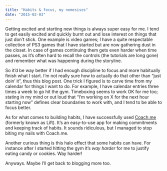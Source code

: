 ```yaml
---
title: "Habits & focus, my nemesises"
date: "2015-02-03"
---
```


Getting excited and starting new things is always super easy for me. I tend to get easily excited and quickly burnt out and lose interest on things that just don’t stick. One example is video games; I have a quite respectable collection of PS3 games that I have started but are now gathering dust in the closet. In case of games continuing them gets even harder when time passes, as it’s often hard to recall the controls (the tutorials are long gone) and remember what was happening during the storyline.

So it’d be way better if I had enough discipline to focus and more habitually finish what I start. I’m not really sure how to actually do that other than “just doin’ it”, thus this blog post. One trick I figured is to carve time from my calendar for things I want to do. For example, I have calendar entries three times a week to go hit the gym. Timeboxing seems to work OK for me too; stating in my mind or out loud that “I’m working on X for the next hour starting now” defines clear boundaries to work with, and I tend to be able to focus better.

As for what comes to building habits, I have successfully used [Coach.me](https://www.coach.me/) (formerly known as Lift). It’s an easy-to-use app for making commitments and keeping track of habits. It sounds ridiculous, but I managed to stop biting my nails with Coach.me.

Another curious thing is this halo effect that some habits can have. For instance after I started hitting the gym it’s _way harder_ for me to justify eating candy or cookies. Way harder!

Anyways. Maybe I’ll get back to blogging more too.
